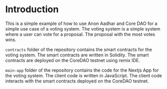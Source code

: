 # Introduction
This is a simple example of how to use Anon Aadhar and Core DAO for a simple use case of a voting system. The voting system is a simple system where a user can vote for a proposal. The proposal with the most votes wins.

```contracts``` folder of the repository contains the smart contracts for the voting system. The smart contracts are written in Solidity. The smart contracts are deployed on the CoreDAO testnet using remix IDE.

```main-app``` folder of the repository contains the code for the Nextjs App for the voting system. The client code is written in JavaScript. The client code interacts with the smart contracts deployed on the CoreDAO testnet.